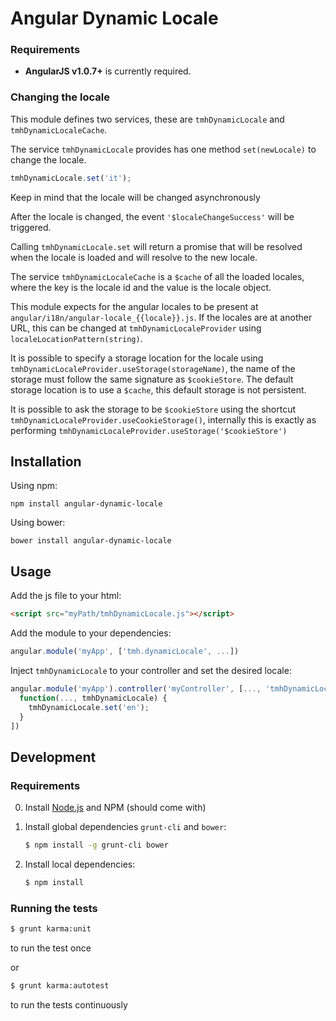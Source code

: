 # Angular Dynamic Locale


### Requirements

* **AngularJS v1.0.7+** is currently required.

### Changing the locale

This module defines two services, these are `tmhDynamicLocale` and
`tmhDynamicLocaleCache`.

The service `tmhDynamicLocale` provides has one method `set(newLocale)` to
change the locale.

```javascript
tmhDynamicLocale.set('it');
```

Keep in mind that the locale will be changed asynchronously 


After the locale is changed, the event `'$localeChangeSuccess'` will be
triggered.

Calling `tmhDynamicLocale.set` will return a promise that will be resolved
when the locale is loaded and will resolve to the new locale.

The service `tmhDynamicLocaleCache` is a `$cache` of all the loaded locales,
where the key is the locale id and the value is the locale object.


This module expects for the angular locales to be present at
`angular/i18n/angular-locale_{{locale}}.js`.
If the locales are at another URL, this can be changed at
`tmhDynamicLocaleProvider` using `localeLocationPattern(string)`.


It is possible to specify a storage location for the locale using
`tmhDynamicLocaleProvider.useStorage(storageName)`, the name of the
storage must follow the same signature as `$cookieStore`. The default
storage location is to use a `$cache`, this default storage is not persistent.

It is possible to ask the storage to be `$cookieStore` using the shortcut
`tmhDynamicLocaleProvider.useCookieStorage()`, internally this is
exactly as performing `tmhDynamicLocaleProvider.useStorage('$cookieStore')`

## Installation

Using npm:

`npm install angular-dynamic-locale`

Using bower:

`bower install angular-dynamic-locale`

## Usage

Add the js file to your html:

```html
<script src="myPath/tmhDynamicLocale.js"></script>
```

Add the module to your dependencies:

```javascript
angular.module('myApp', ['tmh.dynamicLocale', ...])
```

Inject `tmhDynamicLocale` to your controller and set the desired locale:

```javascript
angular.module('myApp').controller('myController', [..., 'tmhDynamicLocale',
  function(..., tmhDynamicLocale) {
    tmhDynamicLocale.set('en');
  }
])
```

## Development

### Requirements

0. Install [Node.js](http://nodejs.org/) and NPM (should come with)

1. Install global dependencies `grunt-cli` and `bower`:

    ```bash
    $ npm install -g grunt-cli bower
    ```

2. Install local dependencies:

    ```bash
    $ npm install
    ```

### Running the tests

```bash
$ grunt karma:unit
```
to run the test once

or

```bash
$ grunt karma:autotest
```
to run the tests continuously

